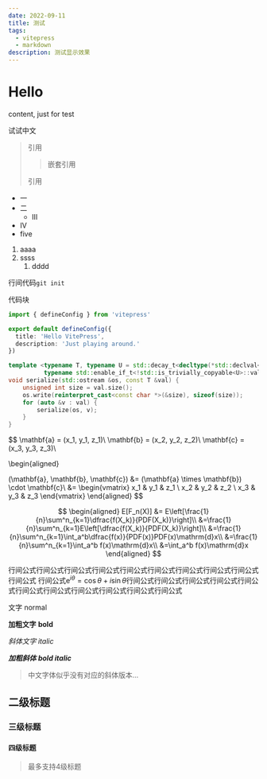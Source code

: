 ```yaml
---
date: 2022-09-11
title: 测试
tags:
  - vitepress
  - markdown
description: 测试显示效果
---
```


# Hello

content, just for test

试试中文

> 引用
>
> > 嵌套引用
>
> 引用

- 一
- 二
  - III
- IV
- five

1. aaaa
2. ssss
   1. dddd

行间代码`git init`

代码块

```ts
import { defineConfig } from 'vitepress'

export default defineConfig({
  title: 'Hello VitePress',
  description: 'Just playing around.'
})
```

```cpp
template <typename T, typename U = std::decay_t<decltype(*std::declval<const T &>().begin())>,
          typename std::enable_if_t<!std::is_trivially_copyable<U>::value && !std::is_trivially_copyable<T>::value, int> = 0>
void serialize(std::ostream &os, const T &val) {
    unsigned int size = val.size();
    os.write(reinterpret_cast<const char *>(&size), sizeof(size));
    for (auto &v : val) {
        serialize(os, v);
    }
}
```

$$
\mathbf{a} = (x_1, y_1, z_1)\\
\mathbf{b} = (x_2, y_2, z_2)\\
\mathbf{c} = (x_3, y_3, z_3)\\

\begin{aligned}

(\mathbf{a}, \mathbf{b}, \mathbf{c}) &= (\mathbf{a} \times \mathbf{b}) \cdot \mathbf{c}\\
&=
\begin{vmatrix}
 x_1 & y_1 & z_1 \\
 x_2 & y_2 & z_2 \\
 x_3 & y_3 & z_3
\end{vmatrix}
\end{aligned}
$$

$$
\begin{aligned}
E[F_n(X)] &= E\left[\frac{1}{n}\sum^n_{k=1}\dfrac{f(X_k)}{PDF(X_k)}\right]\\
&=\frac{1}{n}\sum^n_{k=1}E\left[\dfrac{f(X_k)}{PDF(X_k)}\right]\\
&=\frac{1}{n}\sum^n_{k=1}\int_a^b\dfrac{f(x)}{PDF(x)}PDF(x)\mathrm{d}x\\
&=\frac{1}{n}\sum^n_{k=1}\int_a^b f(x)\mathrm{d}x\\
&=\int_a^b f(x)\mathrm{d}x
\end{aligned}
$$

行间公式行间公式行间公式行间公式行间公式行间公式行间公式行间公式行间公式行间公式
行间公式$\mathrm{e}^{i\theta} = \cos \theta + i \sin \theta$行间公式行间公式行间公式行间公式行间公式行间公式行间公式行间公式行间公式行间公式行间公式


文字 normal

**加粗文字** **bold**

*斜体文字* *italic*

***加粗斜体*** ***bold italic***

> 中文字体似乎没有对应的斜体版本...

## 二级标题

### 三级标题

#### 四级标题

> 最多支持4级标题

